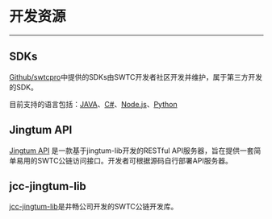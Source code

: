 # 开发资源

***

## SDKs

[Github/swtcpro](https://github.com/swtcpro/)中提供的SDKs由SWTC开发者社区开发并维护，属于第三方开发的SDK。

目前支持的语言包括：[JAVA](https://github.com/swtcpro/jingtum-lib-java)、[C#](https://github.com/swtcpro/jingtum-lib-csharp)、[Node.js](https://github.com/swtcpro/jingtum-lib-nodejs)、[Python](https://github.com/swtcpro/jingtum-lib-python)

## Jingtum API

[Jingtum API](https://github.com/swtcpro/jingtum-api) 是一款基于jingtum-lib开发的RESTful API服务器，旨在提供一套简单易用的SWTC公链访问接口。开发者可根据源码自行部署API服务器。

## jcc-jingtum-lib

[jcc-jingtum-lib](https://github.com/JCCDex/jcc_jingtum_lib)是井畅公司开发的SWTC公链开发库。